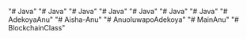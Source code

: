 "# Java" 
"# Java" 
"# Java" 
"# Java" 
"# Java" 
"# Java" 
"# Java" 
"# AdekoyaAnu" 
"# Aisha-Anu" 
"# AnuoluwapoAdekoya" 
"# MainAnu" 
"# BlockchainClass" 
